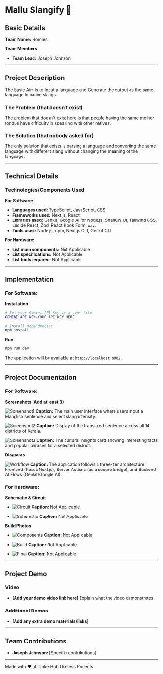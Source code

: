 # Mallu Slangify 🎯

## Basic Details
**Team Name:** Homies

**Team Members**
- **Team Lead:** Joseph Johnson

---

## Project Description
The Basic Aim is to Input a language and Generate the output as the same language in native slangs.

### The Problem (that doesn't exist)
The problem that doesn't exist here is that people having the same mother tongue have difficulty in speaking with other natives.

### The Solution (that nobody asked for)
The only solution that exists is parsing a language and converting the same language with different slang without changing the meaning of the language.

---

## Technical Details

### Technologies/Components Used

**For Software:**

-   **Languages used:** TypeScript, JavaScript, CSS
-   **Frameworks used:** Next.js, React
-   **Libraries used:** Genkit, Google AI for Node.js, ShadCN UI, Tailwind CSS, Lucide React, Zod, React Hook Form, `wav`.
-   **Tools used:** Node.js, npm, Next.js CLI, Genkit CLI

**For Hardware:**

-   **List main components:** Not Applicable
-   **List specifications:** Not Applicable
-   **List tools required:** Not Applicable

---

## Implementation

### For Software:

**Installation**
```bash
# Set your Gemini API Key in a .env file
GEMINI_API_KEY=YOUR_API_KEY_HERE

# Install dependencies
npm install
```

**Run**
```bash
npm run dev
```
The application will be available at `http://localhost:9002`.

---

## Project Documentation

### For Software:

**Screenshots (Add at least 3)**

![Screenshot1](https://placehold.co/800x600.png?text=Main+UI)
**Caption:** The main user interface where users input a Manglish sentence and select slang intensity.

![Screenshot2](https://placehold.co/800x600.png?text=Translation+Results)
**Caption:** Display of the translated sentence across all 14 districts of Kerala.

![Screenshot3](https://placehold.co/800x600.png?text=Cultural+Insights)
**Caption:** The cultural insights card showing interesting facts and popular phrases for a selected district.

**Diagrams**

![Workflow](https://placehold.co/800x400.png?text=Application+Architecture)
**Caption:** The application follows a three-tier architecture: Frontend (React/Next.js), Server Actions (as a secure bridge), and Backend AI Flows (Genkit/Google AI).

### For Hardware:

**Schematic & Circuit**

-   ![Circuit](https://placehold.co/600x400.png?text=Not+Applicable)
    **Caption:** Not Applicable

-   ![Schematic](https://placehold.co/600x400.png?text=Not+Applicable)
    **Caption:** Not Applicable

**Build Photos**

-   ![Components](https://placehold.co/600x400.png?text=Not+Applicable)
    **Caption:** Not Applicable

-   ![Build](https://placehold.co/600x400.png?text=Not+Applicable)
    **Caption:** Not Applicable

-   ![Final](https://placehold.co/600x400.png?text=Not+Applicable)
    **Caption:** Not Applicable

---

## Project Demo

### Video
- **[Add your demo video link here]** Explain what the video demonstrates

### Additional Demos
- **[Add any extra demo materials/links]**

---

## Team Contributions
- **Joseph Johnson:** [Specific contributions]

---

Made with ❤️ at TinkerHub Useless Projects

